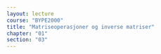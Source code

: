```yaml
---
layout: lecture
course: "BYPE2000"
title: "Matriseoperasjoner og inverse matriser"
chapter: "01"
section: "03"
---
```

